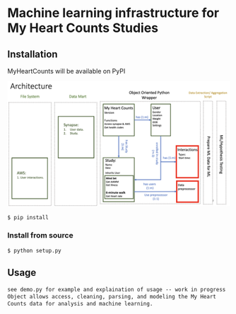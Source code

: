 # Machine learning infrastructure for My Heart Counts Studies

## Installation

MyHeartCounts will be available on PyPI

![plot](./images/MyHeartCounts_ML_Pipeline_architecture.png)


```console
$ pip install 
```

### Install from source


```console
$ python setup.py
```

## Usage


```
see demo.py for example and explaination of usage -- work in progress
Object allows access, cleaning, parsing, and modeling the My Heart Counts data for analysis and machine learning. 

```
